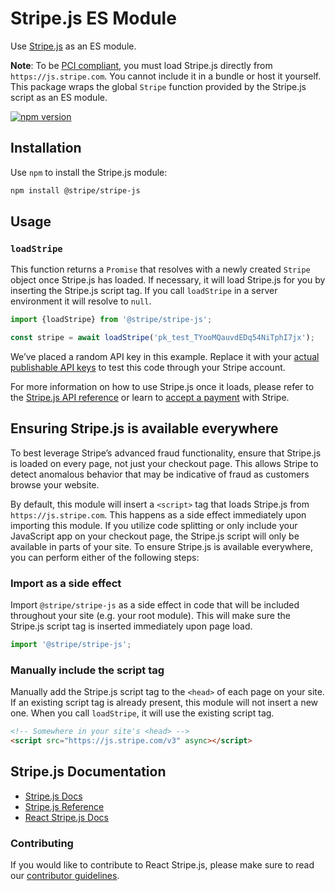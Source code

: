 # Stripe.js ES Module

Use [Stripe.js](https://stripe.com/docs/stripe-js) as an ES module.

**Note**: To be
[PCI compliant](https://stripe.com/docs/security#validating-pci-compliance), you
must load Stripe.js directly from `https://js.stripe.com`. You cannot include it
in a bundle or host it yourself. This package wraps the global `Stripe` function
provided by the Stripe.js script as an ES module.

[![npm version](https://img.shields.io/npm/v/@stripe/stripe-js.svg?style=flat-square)](https://www.npmjs.com/package/@stripe/stripe-js)

## Installation

Use `npm` to install the Stripe.js module:

```sh
npm install @stripe/stripe-js
```

## Usage

### `loadStripe`

This function returns a `Promise` that resolves with a newly created `Stripe`
object once Stripe.js has loaded. If necessary, it will load Stripe.js for you
by inserting the Stripe.js script tag. If you call `loadStripe` in a server
environment it will resolve to `null`.

```js
import {loadStripe} from '@stripe/stripe-js';

const stripe = await loadStripe('pk_test_TYooMQauvdEDq54NiTphI7jx');
```

We’ve placed a random API key in this example. Replace it with your
[actual publishable API keys](https://dashboard.stripe.com/account/apikeys) to
test this code through your Stripe account.

For more information on how to use Stripe.js once it loads, please refer to the
[Stripe.js API reference](https://stripe.com/docs/js) or learn to
[accept a payment](https://stripe.com/docs/payments/accept-a-payment) with
Stripe.

## Ensuring Stripe.js is available everywhere

To best leverage Stripe’s advanced fraud functionality, ensure that Stripe.js is
loaded on every page, not just your checkout page. This allows Stripe to detect
anomalous behavior that may be indicative of fraud as customers browse your
website.

By default, this module will insert a `<script>` tag that loads Stripe.js from
`https://js.stripe.com`. This happens as a side effect immediately upon
importing this module. If you utilize code splitting or only include your
JavaScript app on your checkout page, the Stripe.js script will only be
available in parts of your site. To ensure Stripe.js is available everywhere,
you can perform either of the following steps:

### Import as a side effect

Import `@stripe/stripe-js` as a side effect in code that will be included
throughout your site (e.g. your root module). This will make sure the Stripe.js
script tag is inserted immediately upon page load.

```js
import '@stripe/stripe-js';
```

### Manually include the script tag

Manually add the Stripe.js script tag to the `<head>` of each page on your site.
If an existing script tag is already present, this module will not insert a new
one. When you call `loadStripe`, it will use the existing script tag.

```html
<!-- Somewhere in your site's <head> -->
<script src="https://js.stripe.com/v3" async></script>
```

## Stripe.js Documentation

- [Stripe.js Docs](https://stripe.com/docs/stripe-js)
- [Stripe.js Reference](https://stripe.com/docs/api)
- [React Stripe.js Docs](https://stripe.com/docs/stripe-js/react)

### Contributing

If you would like to contribute to React Stripe.js, please make sure to read our
[contributor guidelines](CONTRIBUTING.md).

